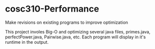 # cosc310-Performance
Make revisions on existing programs to improve optimization

This project involes Big-O and optimizing several java files, primes.java, perfectPower.java, Pairwise.java, etc.
Each program will display in it's runtime in the output.

